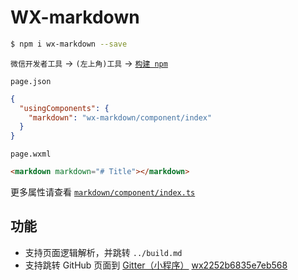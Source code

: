 # WX-markdown

```bash
$ npm i wx-markdown --save
```

`微信开发者工具` -> `(左上角)工具` -> [`构建 npm`](https://developers.weixin.qq.com/miniprogram/dev/devtools/npm.html)

`page.json`

```json
{
  "usingComponents": {
    "markdown": "wx-markdown/component/index"
  }
}
```

`page.wxml`

```html
<markdown markdown="# Title"></markdown>
```

更多属性请查看 [`markdown/component/index.ts`](markdown/component/index.ts)

## 功能

* 支持页面逻辑解析，并跳转 `../build.md`
* 支持跳转 GitHub 页面到 [Gitter（小程序）](https://github.com/huangjianke/Gitter) [wx2252b6835e7eb568](https://developers.weixin.qq.com/miniprogram/dev/reference/configuration/app.html#navigateToMiniProgramAppIdList)
